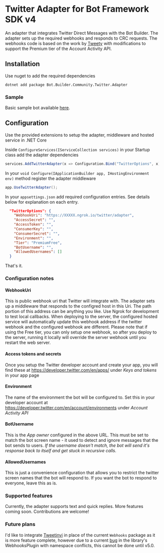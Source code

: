 # Twitter Adapter for Bot Framework SDK v4

An adapter that integrates Twitter Direct Messages with the Bot Builder. The adapter sets up the required webhooks and responds to CRC requests.
The webhooks code is based on the work by [Tweety](https://github.com/mmgrt/Tweety) with modifications to support the Premium tier of the Account Activity API.

## Installation

Use nuget to add the required dependencies

    dotnet add package Bot.Builder.Community.Twitter.Adapter

### Sample

Basic sample bot available [here](../../samples/Twitter%20Adapter%20Sample).

## Configuration

Use the provided extensions to setup the adapter, middleware and hosted service in .NET Core

Inside `ConfigureServices(IServiceCollection services)` in your Startup class add the adapter dependencies

```cs
services.AddTwitterAdapter(x => Configuration.Bind("TwitterOptions", x));
```

In your `void Configure(IApplicationBuilder app, IHostingEnvironment env)` method register the adapter middleware

```cs
app.UseTwitterAdapter();
```

In your `appsettings.json` add required configuration entries. See details below for explanation on each entry.

```json
  "TwitterOptions": {
    "WebhookUri": "https://XXXXX.ngrok.io/twitter/adapter",
    "AccessSecret": "",
    "AccessToken": "",
    "ConsumerKey": "",
    "ConsumerSecret": "",
    "Environment": "",
    "Tier": "PremiumFree",
    "BotUsername": "",
    "AllowedUsernames": []
  }
```

That's it.

### Configuration notes

#### WebhookUri

This is public webhook uri that Twitter will integrate with. The adapter sets up a middleware that responds to the configred host in this Uri. The path portion of this address can be anything you like. Use Ngrok for development to test local callbacks.
When deploying to the server, the configured hosted service will automatically update this webhook address if the twitter webhook and the configured webhook are different.
Please note that if using the Free tier, you can only setup one webhook, so after you deploy to the server, running it locally will override the server webhook until you restart the web server.

#### Access tokens and secrets

Once you setup the Twitter developer account and create your app, you will find these at https://developer.twitter.com/en/apps/ under *Keys and tokens* in your app page

#### Environment

The name of the environment the bot will be configured to. Set this in your developer account at https://developer.twitter.com/en/account/environments under *Account Activity API*

#### BotUsername

This is the *App owner* configured in the above URL. This must be set to match the bot screen name - it used to detect and ignore messages that the bot sends to users. *If the username doesn't match, the bot will send it's response back to itself and get stuck in recursive calls.*

#### AllowedUsernames

This is just a convenience configuration that allows you to restrict the twitter screen names that the bot will respond to. If you want the bot to respond to everyone, leave this as is.

### Supported features

Currently, the adapter supports text and quick replies. More features coming soon. Contributions are welcome!

### Future plans

I'd like to integrate [Tweetinvi](https://github.com/linvi/tweetinvi) in place of the current `Webhooks` package as it is more feature complete, however due to a current [bug](https://github.com/linvi/tweetinvi/issues/849) in the library's WebhooksPlugin with namespace conflicts, this cannot be done until v5.0.